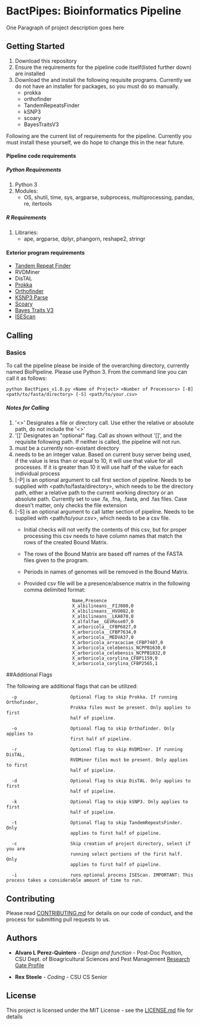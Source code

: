 # BactPipes: Bioinformatics Pipeline

One Paragraph of project description goes here

## Getting Started

1. Download this repository
2. Ensure the requirements for the pipeline code itself(listed further down) are installed
2. Download the and install the following requisite programs. Currently we do not have an installer for packages, so you must do so manually.
    - prokka
    - orthofinder
    - TandemRepeatsFinder
    - kSNP3
    - scoary
    - BayesTraitsV3

Following are the current list of requirements for the pipeline. Currently you must install these yourself, we do hope to change this in the near future.

#### Pipeline code requirements
##### Python Requirements
1. Python 3
2. Modules:
    * OS, shutil, time, sys, argparse, subprocess, multiprocessing, pandas, re, itertools
##### R Requirements
1. Libraries:
    * ape, argparse, dplyr, phangorn, reshape2, stringr

#### Exterior program requirements
 - [Tandem Repeat Finder](https://tandem.bu.edu/trf/trf.html)
 - RVDMiner
 - DisTAL
 - [Prokka](https://github.com/tseemann/prokka)
 - [Orthofinder](https://github.com/davidemms/OrthoFinder)
 - [KSNP3 Parse](https://github.com/cdeanj/kSNP3/blob/master/kSNP3)
 - [Scoary](https://github.com/AdmiralenOla/Scoary)
 - [Bayes Traits V3](http://www.evolution.rdg.ac.uk/BayesTraitsV3.0.2/BayesTraitsV3.0.2.html)
 - [ISEScan](https://github.com/xiezhq/ISEScan)

## Calling

### Basics 
To call the pipeline please be inside of the overarching directory, currently named BioPipeline. Please use Python 3. From the command line you can call it as follows:

    python BactPipes_v1.0.py <Name of Project> <Number of Processors> [-B] <path/to/fasta/directory> [-S] <path/to/your.csv>


 ##### Notes for Calling
 1. '<>' Designates a file or directory call. Use either the relative or absolute path, do not include the '<>'
 2. '[]' Designates an "optional" flag. Call as shown without '[]', and the requisite following path. If neither is called, the pipeline will not run.
 3. <Name of project> must be a currently non-existant directory
 4. <Number of Processors> needs to be an integer value. Based on current busy server being used, if the value is less than or equal to 10, it will use that value for all processes. If it is greater than 10 it will use half of the value for each individual process
 6. [-P] is an optional argument to call first section of pipeline. Needs to be supplied with <path/to/fasta/directory>, which      needs to be the directory path, either a relative path to the current working directory or an absolute path. Currently        set to use .fa, .fna, .fasta, and .fas files. Case doesn't matter, only checks the file extension
 7. [-S] is an optional argument to call latter section of pipeline. Needs to be supplied with <path/to/your.csv>, which needs      to be a csv file. 
    * Initial checks will not verify the contents of this csv, but for proper processing this csv needs to have column names that match the rows of the created Bound Matrix. 
    * The rows of the Bound Matrix are based off names of the FASTA files given to the program. 
    * Periods in names of genomes will be removed in the Bound Matrix.
    * Provided csv file will be a presence/absence matrix in the following comma delimited format:
    
                            Name,Presence
                            X_albilineans__FIJ080,0
                            X_albilineans__HVO082,0
                            X_albilineans__LKA070,0
                            X_alfalfae__GEVRose07,0
                            X_arboricola__CFBP6827,0
                            X_arboricola__CFBP7634,0
                            X_arboricola__MEDVA37,0
                            X_arboricola_arracaciae_CFBP7407,0
                            X_arboricola_celebensis_NCPPB1630,0
                            X_arboricola_celebensis_NCPPB1832,0
                            X_arboricola_corylina_CFBP1159,0
                            X_arboricola_corylina_CFBP2565,1

##Additional Flags

The following are additional flags that can be utilized:
    
      -p                    Optional flag to skip Prokka. If running Orthofinder,
                            Prokka files must be present. Only applies to first
                            half of pipeline.
                            
      -o                    Optional flag to skip Orthofinder. Only applies to
                            first half of pipeline.
                            
      -r                    Optional flag to skip RVDMIner. If running DisTAL,
                            RVDMiner files must be present. Only applies to first
                            half of pipeline.
                            
      -d                    Optional flag to skip DisTAL. Only applies to first
                            half of pipeline.
                            
      -k                    Optional flag to skip kSNP3. Only applies to first
                            half of pipeline.
                            
      -t                    Optional flag to skip TandemRepeatsFinder. Only
                            applies to first half of pipeline.
                            
      -c                    Skip creation of project directory, select if you are
                            running select portions of the first half. Only
                            applies to first half of pipeline.
                            
      -i                    runs optional process ISEScan. IMPORTANT: This process takes a considerable amount of time to run.

## Contributing

Please read [CONTRIBUTING.md](https://gist.github.com/PurpleBooth/b24679402957c63ec426) for details on our code of conduct, and the process for submitting pull requests to us.

## Authors

* **Alvaro L Perez-Quintero** - *Design and function* - Post-Doc Position, CSU Dept. of Bioagricultural Sciences and Pest Management
    [Research Gate Profile](https://www.researchgate.net/profile/Alvaro_L_Perez-Quintero)

* **Rex Steele**  - *Coding* - CSU CS Senior

## License

This project is licensed under the MIT License - see the [LICENSE.md](LICENSE.md) file for details
